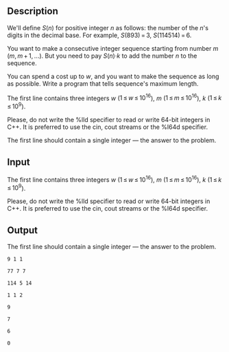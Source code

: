 ## Description

<div><p>We'll define <span class="tex-span"><i>S</i>(<i>n</i>)</span> for positive integer <span class="tex-span"><i>n</i></span> as follows: the number of the <span class="tex-span"><i>n</i></span>'s digits in the decimal base. For example, <span class="tex-span"><i>S</i>(893) = 3</span>, <span class="tex-span"><i>S</i>(114514) = 6</span>.</p><p>You want to make a consecutive integer sequence starting from number <span class="tex-span"><i>m</i></span> (<span class="tex-span"><i>m</i>, <i>m</i> + 1, ...</span>). But you need to pay <span class="tex-span"><i>S</i>(<i>n</i>)·<i>k</i></span> to add the number <span class="tex-span"><i>n</i></span> to the sequence.</p><p>You can spend a cost up to <span class="tex-span"><i>w</i></span>, and you want to make the sequence as long as possible. Write a program that tells sequence's maximum length.</p></div><div class="input-specification"><p>The first line contains three integers <span class="tex-span"><i>w</i></span> (<span class="tex-span">1 ≤ <i>w</i> ≤ 10<sup class="upper-index">16</sup></span>), <span class="tex-span"><i>m</i></span> (<span class="tex-span">1 ≤ <i>m</i> ≤ 10<sup class="upper-index">16</sup></span>), <span class="tex-span"><i>k</i></span> (<span class="tex-span">1 ≤ <i>k</i> ≤ 10<sup class="upper-index">9</sup></span>).</p><p>Please, do not write the <span class="tex-font-style-tt">%lld</span> specifier to read or write 64-bit integers in C++. It is preferred to use the <span class="tex-font-style-tt">cin</span>, <span class="tex-font-style-tt">cout</span> streams or the <span class="tex-font-style-tt">%I64d</span> specifier.</p></div><div class="output-specification"><p>The first line should contain a single integer — the answer to the problem.</p></div>

## Input

<p>The first line contains three integers <span class="tex-span"><i>w</i></span> (<span class="tex-span">1 ≤ <i>w</i> ≤ 10<sup class="upper-index">16</sup></span>), <span class="tex-span"><i>m</i></span> (<span class="tex-span">1 ≤ <i>m</i> ≤ 10<sup class="upper-index">16</sup></span>), <span class="tex-span"><i>k</i></span> (<span class="tex-span">1 ≤ <i>k</i> ≤ 10<sup class="upper-index">9</sup></span>).</p><p>Please, do not write the <span class="tex-font-style-tt">%lld</span> specifier to read or write 64-bit integers in C++. It is preferred to use the <span class="tex-font-style-tt">cin</span>, <span class="tex-font-style-tt">cout</span> streams or the <span class="tex-font-style-tt">%I64d</span> specifier.</p>

## Output

<p>The first line should contain a single integer — the answer to the problem.</p>





```input1
9 1 1

```




```input2
77 7 7

```




```input3
114 5 14

```




```input4
1 1 2

```




```output1
9

```




```output2
7

```




```output3
6

```




```output4
0

```


